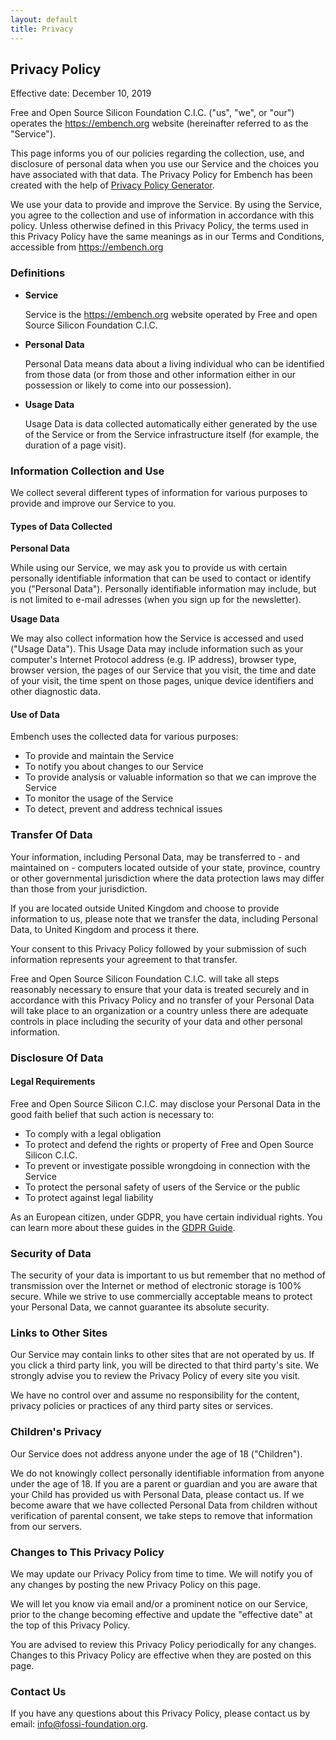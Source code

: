 ```yaml
---
layout: default
title: Privacy
---
```


## Privacy Policy

Effective date: December 10, 2019

Free and Open Source Silicon Foundation C.I.C. ("us", "we", or "our")
operates the https://embench.org website (hereinafter referred to as
the "Service").

This page informs you of our policies regarding the collection, use,
and disclosure of personal data when you use our Service and the
choices you have associated with that data. The Privacy Policy for
Embench has been created with the help of <a
href="https://www.termsfeed.com/privacy-policy-generator/">Privacy
Policy Generator</a>.

We use your data to provide and improve the Service. By using the
Service, you agree to the collection and use of information in
accordance with this policy. Unless otherwise defined in this Privacy
Policy, the terms used in this Privacy Policy have the same meanings
as in our Terms and Conditions, accessible from https://embench.org

### Definitions

- **Service**

  Service is the https://embench.org website operated by Free and open
  Source Silicon Foundation C.I.C.

- **Personal Data**

  Personal Data means data about a living individual who can be
  identified from those data (or from those and other information
  either in our possession or likely to come into our possession).

- **Usage Data**

  Usage Data is data collected automatically either generated by the
  use of the Service or from the Service infrastructure itself (for
  example, the duration of a page visit).

### Information Collection and Use

We collect several different types of information for various purposes
to provide and improve our Service to you.

#### Types of Data Collected

**Personal Data**

While using our Service, we may ask you to provide us with certain
personally identifiable information that can be used to contact or
identify you ("Personal Data"). Personally identifiable information
may include, but is not limited to e-mail adresses (when you sign up
for the newsletter).

**Usage Data**

We may also collect information how the Service is accessed and used
("Usage Data"). This Usage Data may include information such as your
computer's Internet Protocol address (e.g. IP address), browser type,
browser version, the pages of our Service that you visit, the time and
date of your visit, the time spent on those pages, unique device
identifiers and other diagnostic data.

#### Use of Data

Embench uses the collected data for various purposes:

- To provide and maintain the Service
- To notify you about changes to our Service
- To provide analysis or valuable information so that we can improve the Service
- To monitor the usage of the Service
- To detect, prevent and address technical issues

### Transfer Of Data

Your information, including Personal Data, may be transferred to - and
maintained on - computers located outside of your state, province,
country or other governmental jurisdiction where the data protection
laws may differ than those from your jurisdiction.

If you are located outside United Kingdom and choose to provide
information to us, please note that we transfer the data, including
Personal Data, to United Kingdom and process it there.

Your consent to this Privacy Policy followed by your submission of
such information represents your agreement to that transfer.

Free and Open Source Silicon Foundation C.I.C. will take all steps
reasonably necessary to ensure that your data is treated securely and
in accordance with this Privacy Policy and no transfer of your
Personal Data will take place to an organization or a country unless
there are adequate controls in place including the security of your
data and other personal information.

### Disclosure Of Data

#### Legal Requirements

Free and Open Source Silicon C.I.C. may disclose your Personal Data in the good faith belief that such action is necessary to:

- To comply with a legal obligation
- To protect and defend the rights or property of Free and Open Source Silicon C.I.C.
- To prevent or investigate possible wrongdoing in connection with the Service
- To protect the personal safety of users of the Service or the public
- To protect against legal liability

As an European citizen, under GDPR, you have certain individual
rights. You can learn more about these guides in the <a
href="https://termsfeed.com/blog/gdpr/#Individual_Rights_Under_the_GDPR">GDPR
Guide</a>.

### Security of Data

The security of your data is important to us but remember that no
method of transmission over the Internet or method of electronic
storage is 100% secure. While we strive to use commercially acceptable
means to protect your Personal Data, we cannot guarantee its absolute
security.

### Links to Other Sites

Our Service may contain links to other sites that are not operated by
us. If you click a third party link, you will be directed to that
third party's site. We strongly advise you to review the Privacy
Policy of every site you visit.

We have no control over and assume no responsibility for the content,
privacy policies or practices of any third party sites or services.


### Children's Privacy

Our Service does not address anyone under the age of 18 ("Children").

We do not knowingly collect personally identifiable information from
anyone under the age of 18. If you are a parent or guardian and you
are aware that your Child has provided us with Personal Data, please
contact us. If we become aware that we have collected Personal Data
from children without verification of parental consent, we take steps
to remove that information from our servers.

### Changes to This Privacy Policy

We may update our Privacy Policy from time to time. We will notify you
of any changes by posting the new Privacy Policy on this page.

We will let you know via email and/or a prominent notice on our
Service, prior to the change becoming effective and update the
"effective date" at the top of this Privacy Policy.

You are advised to review this Privacy Policy periodically for any
changes. Changes to this Privacy Policy are effective when they are
posted on this page.


### Contact Us

If you have any questions about this Privacy Policy, please contact us
by email: info@fossi-foundation.org.
